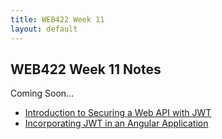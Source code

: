 ```yaml
---
title: WEB422 Week 11
layout: default
---
```


## WEB422 Week 11 Notes

Coming Soon... 

* [Introduction to Securing a Web API with JWT](intro-web-api-security.md)
* [Incorporating JWT in an Angular Application](intro-angular-jwt.md)

